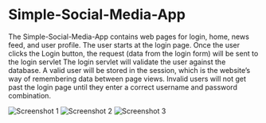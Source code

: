 # Simple-Social-Media-App

The Simple-Social-Media-App contains web pages for login, home, news
feed, and user profile. The user starts at the login page. Once the user
clicks the Login button, the request (data from the login form) will be sent
to the login servlet
The login servlet will validate the user against the database. A
valid user will be stored in the session, which is the website’s way of
remembering data between page views. Invalid users will not get past the
login page until they enter a correct username and password combination.

![Screenshot 1]("Screenshot_1.png")
![Screenshot 2]("Screenshot_3.png")
![Screenshot 3]("Screenshot_3.png")
